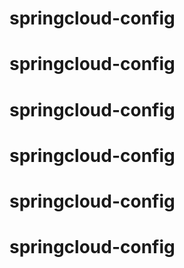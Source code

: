 # springcloud-config
# springcloud-config
# springcloud-config
# springcloud-config
# springcloud-config
# springcloud-config
